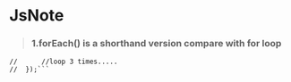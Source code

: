 JsNote
=========

>### 1.forEach() is a shorthand version compare with for loop
```myArr = [1,2,3];myArr.forEach(function(elements,index,array){
//     	//loop 3 times.....
// 	});```

